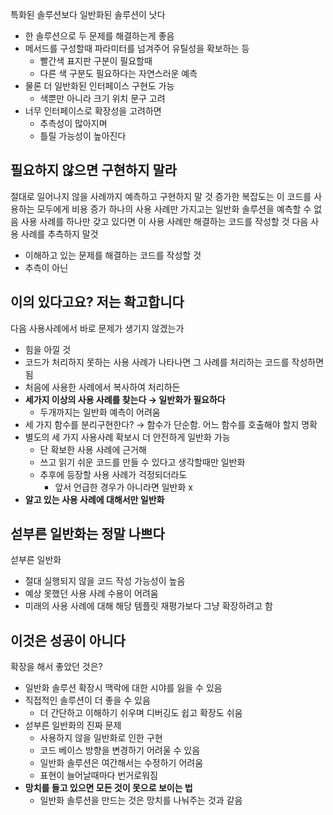 특화된 솔루션보다 일반화된 솔루션이 낫다
- 한 솔루션으로 두 문제를 해결하는게 좋음
- 메서드를 구성할때 파라미터를 넘겨주어 유틸성을 확보하는 등
    - 빨간색 표지판 구분이 필요할때
    - 다른 색 구분도 필요하다는 자연스러운 예측
- 물론 더 일반화된 인터페이스 구현도 가능
    - 색뿐만 아니라 크기 위치 문구 고려
- 너무 인터페이스로 확장성을 고려하면
    - 추측성이 많아지며
    - 틀릴 가능성이 높아진다

## 필요하지 않으면 구현하지 말라
절대로 일어나지 않을 사례까지 예측하고 구현하지 말 것
증가한 복잡도는 이 코드를 사용하는 모두에게 비용 증가
하나의 사용 사례만 가지고는 일반화 솔루션을 예측할 수 없음
사용 사례를 하나만 갖고 있다면 이 사용 사례만 해결하는 코드를 작성할 것
다음 사용 사례를 추측하지 말것
- 이해하고 있는 문제를 해결하는 코드를 작성할 것
- 추측이 아닌

## 이의 있다고요? 저는 확고합니다
다음 사용사례에서 바로 문제가 생기지 않겠는가
- 힘을 아낄 것
- 코드가 처리하지 못하는 사용 사례가 나타나면 그 사례를 처리하는 코드를 작성하면 됨
- 처음에 사용한 사례에서 복사하여 처리하든
- **세가지 이상의 사용 사례를 찾는다 → 일반화가 필요하다**
    - 두개까지는 일반화 예측이 어려움
- 세 가지 함수를 분리구현한다? → 함수가 단순함. 어느 함수를 호출해야 할지 명확
- 별도의 세 가지 사용사례 확보시 더 안전하게 일반화 가능
    - 단 확보한 사용 사례에 근거해
    - 쓰고 읽기 쉬운 코드를 만들 수 있다고 생각할때만 일반화
    - 추후에 등장할 사용 사례가 걱정되더라도
        - 앞서 언급한 경우가 아니라면 일반화 x
- **알고 있는 사용 사례에 대해서만 일반화**

## 섣부른 일반화는 정말 나쁘다
섣부른 일반화
- 절대 실행되지 않을 코드 작성 가능성이 높음
- 예상 못했던 사용 사례 수용이 어려움
- 미래의 사용 사례에 대해 해당 템플릿 재평가보다 그냥 확장하려고 함

## 이것은 성공이 아니다
확장을 해서 좋았던 것은?
- 일반화 솔루션 확장시 맥락에 대한 시야를 잃을 수 있음
- 직접적인 솔루션이 더 좋을 수 있음
    - 더 간단하고 이해하기 쉬우며 디버깅도 쉽고 확장도 쉬움
- 섣부른 일반화의 진짜 문제
    - 사용하지 않을 일반화로 인한 구현
    - 코드 베이스 방향을 변경하기 어려울 수 있음
    - 일반화 솔루션은 여간해서는 수정하기 어려움
    - 표현이 늘어날때마다 번거로워짐
- **망치를 들고 있으면 모든 것이 못으로 보이는 법**
    - 일반화 솔루션을 만드는 것은 망치를 나눠주는 것과 같음